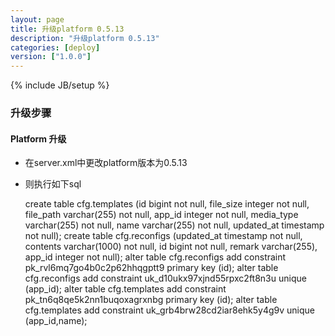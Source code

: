 ```yaml
---
layout: page
title: 升级platform 0.5.13
description: "升级platform 0.5.13"
categories: [deploy]
version: ["1.0.0"]
---
```

{% include JB/setup %}

### 升级步骤

#### Platform 升级

  - 在server.xml中更改platform版本为0.5.13
  - 则执行如下sql


    create table cfg.templates (id bigint not null, file_size integer not null, file_path varchar(255) not null, app_id integer not null, media_type varchar(255) not null, name varchar(255) not null, updated_at timestamp not null);
    create table cfg.reconfigs (updated_at timestamp not null, contents varchar(1000) not null, id bigint not null, remark varchar(255), app_id integer not null);
    alter table cfg.reconfigs add constraint pk_rvl6mq7go4b0c2p62hhqgptt9 primary key (id);
    alter table cfg.reconfigs add constraint uk_d10ukx97xjnd55rpxc2ft8n3u unique (app_id);
    alter table cfg.templates add constraint pk_tn6q8qe5k2nn1buqoxagrxnbg primary key (id);
    alter table cfg.templates add constraint uk_grb4brw28cd2iar8ehk5y4g9v unique (app_id,name);

